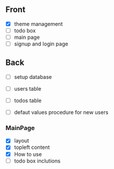 
## Front 
- [x] theme management
- [ ] todo box
- [ ] main page
- [ ] signup and login page

## Back
- [ ] setup database
- [ ] users table
- [ ] todos table
- [ ] defaut values procedure for new users


### MainPage
- [x] layout
- [x] topleft content
- [x] How to use
- [ ] todo box inclutions 
